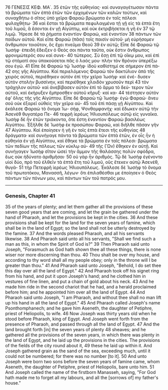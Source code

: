 76 ΓΕΝΕΣΙΣ ΚΕΦ. ΜΑ΄.
35 ἐτῶν τῆς εὐθηνίας· καὶ συναγαγέτωσαν πάντα τὰ βρώματα τῶν
ἑπτὰ ἐτῶν τῶν ἐρχομένων τῶν καλῶν τούτων, καὶ συναχθήτω ὁ
σῖτος ὑπὸ χεῖρα Φαραὼ βρώματα ἐν ταῖς πόλεσι φυλαχθήτω·
36 καὶ ἔσται τὰ βρώματα πεφυλαγμένα τῇ γῇ εἰς τὰ ἑπτὰ ἔτη τοῦ
λιμοῦ, ἃ ἔσονται ἐν γῇ Αἰγύπτῳ, καὶ οὐκ ἐκτριβήσεται ἡ γῆ ἐν
37 τῷ λιμῷ. Ἤρεσε δὲ τὰ ῥήματα ἐναντίον Φαραώ, καὶ ἐναντίον
38 πάντων τῶν παίδων αὐτοῦ. Καὶ εἶπε Φαραὼ (πᾶσι) τοῖς παισὶν
αὐτοῦ· μὴ εὑρήσομεν ἄνθρωπον τοιοῦτον, ὃς ἔχει πνεῦμα Θεοῦ
39 ἐν αὐτῷ; Εἶπε δὲ Φαραὼ τῷ Ἰωσήφ· ἐπειδὴ ἔδειξεν ὁ Θεός σοι
πάντα ταῦτα, οὐκ ἔστιν ἄνθρωπος φρονιμώτερός σου καὶ συνε-
40 τώτερος. Σὺ ἔσῃ ἐπὶ τῷ οἴκῳ μου, καὶ ἐπὶ τῷ στόματί σου
ὑπακούσεται πᾶς ὁ λαός μου· πλὴν τὸν θρόνον ὑπερέξω σου ἐγώ.
41 Εἶπε δὲ Φαραὼ τῷ Ἰωσήφ· ἰδοὺ καθίστημί σε σήμερον ἐπὶ πά-
42 σης γῆς Αἰγύπτου. Καὶ περιελόμενος Φαραὼ τὸν δακτύλιον ἀπὸ
τῆς χειρὸς αὐτοῦ, περιέθηκεν αὐτὸν ἐπὶ τὴν χεῖρα Ἰωσήφ· καὶ ἐνέ-
δυσεν αὐτὸν στολὴν βυσσίνην, καὶ περιέθηκε χλοιδὸν χρυσοῦν περὶ
43 τὸν τράχηλον αὐτοῦ· καὶ ἀνεβίβασεν αὐτὸν ἐπὶ τὸ ἅρμα τὸ δεύ-
τερον τῶν αὐτοῦ, καὶ ἐκήρυξεν ἔμπροσθεν αὐτοῦ κῆρυξ· καὶ κα-
44 τέστησεν αὐτὸν ἐφ’ ὅλης τῆς γῆς Αἰγύπτου. Εἶπε δὲ Φαραὼ τῷ
Ἰωσήφ· ἐγὼ Φαραώ· ἄνευ σοῦ οὐκ ἐξαρεῖ οὐθεὶς τὴν χεῖρα αὐ-
45 τοῦ ἐπὶ πάσῃ γῇ Αἰγύπτου. Καὶ ἐκάλεσε Φαραὼ τὸ ὄνομα Ἰω-
σήφ, Ψονθομφανήχ· καὶ ἔδωκεν αὐτῷ τὴν Ἀσενὲθ θυγατέρα Πε-
46 τεφρῆ ἱερέως Ἡλιουπόλεως αὐτῷ εἰς γυναῖκα. Ἰωσὴφ δὲ ἦν
ἐτῶν τριάκοντα, ὅτε ἔστη ἐναντίον Φαραὼ βασιλέως Αἰγύπτου.
Ἐξῆλθε δὲ Ἰωσὴφ ἐκ προσώπου Φαραώ, καὶ διῆλθε πᾶσαν γῆν
47 Αἰγύπτου. Καὶ ἐποίησεν ἡ γῆ ἐν τοῖς ἑπτὰ ἔτεσι τῆς εὐθηνίας
48 δράγματα· καὶ συνήγαγε πάντα τὰ βρώματα τῶν ἑπτὰ ἐτῶν,
ἐν οἷς ἦν ἡ εὐθηνία ἐν γῇ Αἰγύπτου, καὶ ἔθηκε τὰ βρώματα ἐν
ταῖς πόλεσι· βρώματα τῶν πεδίων τῆς πόλεως τῶν κύκλῳ αὐ-
49 τῆς (Ὤν) ἔθηκεν ἐν αὐτῇ. Καὶ συνήγαγεν Ἰωσὴφ σῖτον ὡσεὶ τὴν
ἄμμον τῆς θαλάσσης πολὺν σφόδρα, ἕως οὐκ ἠδύνατο ἀριθμῆσαι·
50 οὐ γὰρ ἦν ἀριθμός. Τῷ δὲ Ἰωσὴφ ἐγένοντο υἱοὶ δύο, πρὸ τοῦ
ἐλθεῖν τὰ ἑπτὰ ἔτη τοῦ λιμοῦ, οὓς ἔτεκεν αὐτῷ Ἀσενέθ, θυγά-
51 τὴρ Πετεφρῆ ἱερέως Ἡλιουπόλεως. Ἐκάλεσε δὲ Ἰωσὴφ τὸ ὄνομα
τοῦ πρωτοτόκου, Μανασσῆ, λέγων· ὅτι ἐπιλαθέσθαι με ἐποίησεν
ὁ Θεὸς πάντων τῶν πόνων μου, καὶ πάντων τῶν τοῦ πατρός μου.

***

### Genesis, Chapter 41

35 of the years of plenty; and let them gather all the provisions of these seven good years that are coming, and let the grain be gathered under the hand of Pharaoh, and let the provisions be kept in the cities.
36 And these provisions shall be kept for the land for the seven years of famine, which shall be in the land of Egypt; so the land shall not be utterly destroyed by the famine.
37 And the words pleased Pharaoh, and all his servants likewise.
38 And Pharaoh said unto all his servants, "Shall we find such a man as this, in whom the Spirit of God is?"
39 Then Pharaoh said unto Joseph, "Forasmuch as God hath shown thee all these things, there is none wiser nor more discerning than thou.
40 Thou shalt be over my house, and according to thy word shall all my people obey; only in the throne will I be greater than thou."
41 And Pharaoh said unto Joseph, "Behold, I do set thee this day over all the land of Egypt."
42 And Pharaoh took off his signet ring from his hand, and put it upon Joseph's hand; and he clothed him in vestures of fine linen, and put a chain of gold about his neck.
43 And he made him ride in the second chariot that he had, and a herald proclaimed before him; and he appointed him over all the land of Egypt.
44 And Pharaoh said unto Joseph, "I am Pharaoh, and without thee shall no man lift up his hand in all the land of Egypt."
45 And Pharaoh called Joseph's name Psonthomphanech; and he gave him Aseneth, the daughter of Petiphre, priest of Heliopolis, to wife.
46 Now Joseph was thirty years old when he stood before Pharaoh, king of Egypt. And Joseph went forth from the presence of Pharaoh, and passed through all the land of Egypt.
47 And the land brought forth [in] the seven years of plenty
48 sheaves; and he gathered all the provisions of the seven years, in which there was plenty in the land of Egypt, and he laid up the provisions in the cities. The provisions of the fields of the city round about it,
49 these he laid up within it. And Joseph gathered grain as the sand of the sea, exceeding much, until it could not be numbered; for there was no number [to it].
50 And unto Joseph were born two sons before the seven years of famine came, whom Aseneth, the daughter of Petiphre, priest of Heliopolis, bare unto him.
51 And Joseph called the name of the firstborn Manasseh, saying, "For God hath made me to forget all my labours, and all the [sorrows of] my father's house."